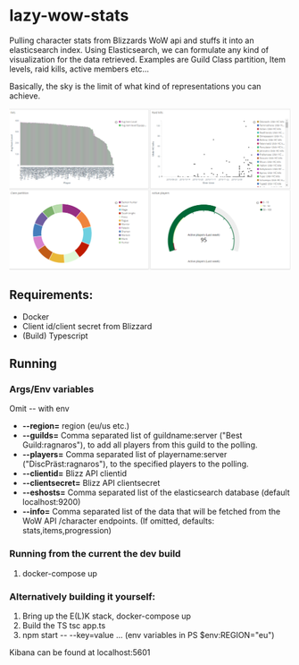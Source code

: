 # lazy-wow-stats

Pulling character stats from Blizzards WoW api and stuffs it into an elasticsearch index.
Using Elasticsearch, we can formulate any kind of visualization for the data retrieved. Examples are Guild Class partition, Item levels, raid kills, active members etc...

Basically, the sky is the limit of what kind of representations you can achieve.


![alt text](https://github.com/deadl1f7/lazy-wow-stats/blob/master/elk-utils/dashboard_example.PNG)

## Requirements:
- Docker
- Client id/client secret from Blizzard 
- (Build) Typescript

## Running 

###	Args/Env variables

Omit -- with env

- **--region=** region (eu/us etc.)
- **--guilds=** Comma separated list of guildname:server ("Best Guild:ragnaros"), to add all players from this guild to the polling.
- **--players=** Comma separated list of playername:server ("DiscPräst:ragnaros"), to the specified players to the polling.
- **--clientid=** Blizz API clientid
- **--clientsecret=** Blizz API clientsecret
- **--eshosts=** Comma separated list of the elasticsearch database (default localhost:9200)
- **--info=** Comma separated list of the data that will be fetched from the WoW API /character endpoints. 
(If omitted, defaults: stats,items,progression)

### Running from the current the dev build
1.  docker-compose up

### Alternatively building it yourself:
1.  Bring up the E(L)K stack, docker-compose up
2.	Build the TS tsc app.ts
3.	npm start -- --key=value ... (env variables in PS $env:REGION="eu")

Kibana can be found at localhost:5601
